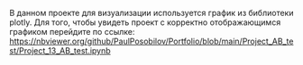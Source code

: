 В данном проекте для визуализации используется график из библиотеки plotly.
Для того, чтобы увидеть проект с корректно отображающимся графиком перейдите по ссылке:
https://nbviewer.org/github/PaulPosobilov/Portfolio/blob/main/Project_AB_test/Project_13_AB_test.ipynb
